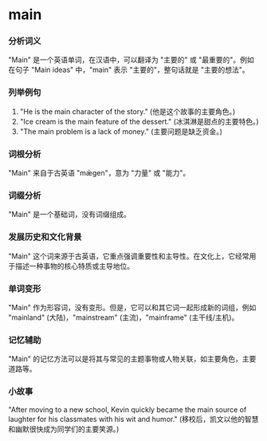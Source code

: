 # main

### 分析词义

  

"Main" 是一个英语单词，在汉语中，可以翻译为 "主要的" 或 "最重要的"。例如在句子 "Main ideas" 中，"main" 表示 "主要的"，整句话就是 "主要的想法"。

  

### 列举例句

  

1.  "He is the main character of the story." (他是这个故事的主要角色。)
2.  "Ice cream is the main feature of the dessert." (冰淇淋是甜点的主要特色。)
3.  "The main problem is a lack of money." (主要问题是缺乏资金。)

  

### 词根分析

  

"Main" 来自于古英语 "mǣgen"，意为 "力量" 或 "能力"。

  

### 词缀分析

  

"Main" 是一个基础词，没有词缀组成。

  

### 发展历史和文化背景

  

"Main" 这个词来源于古英语，它重点强调重要性和主导性。在文化上，它经常用于描述一种事物的核心特质或主导地位。

  

### 单词变形

  

"Main" 作为形容词，没有变形。但是，它可以和其它词一起形成新的词组，例如 "mainland" (大陆)，"mainstream" (主流)，"mainframe" (主干线/主机)。

  

### 记忆辅助

  

"Main" 的记忆方法可以是将其与常见的主题事物或人物关联，如主要角色，主要道路等。

  

### 小故事

  

"After moving to a new school, Kevin quickly became the main source of laughter for his classmates with his wit and humor." (移校后，凯文以他的智慧和幽默很快成为同学们的主要笑源。)

